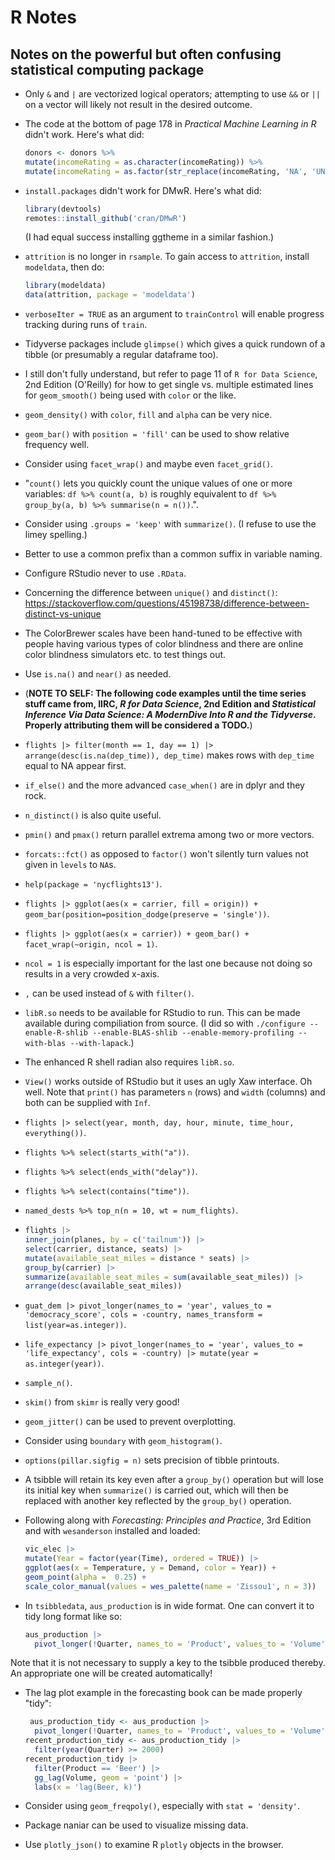 # R Notes
## Notes on the powerful but often confusing statistical computing package

* Only `&` and `|` are vectorized logical operators; attempting to use `&&` or
`||` on a vector will likely not result in the desired outcome.
* The code at the bottom of page 178 in *Practical Machine Learning in R*
didn't work. Here's what did:

  ```r
  donors <- donors %>%
  mutate(incomeRating = as.character(incomeRating)) %>%
  mutate(incomeRating = as.factor(str_replace(incomeRating, 'NA', 'UNK')))
  ```
* `install.packages` didn't work for DMwR. Here's what did:

  ```r
  library(devtools)
  remotes::install_github('cran/DMwR')
  ```
  
  (I had equal success installing ggtheme in a similar fashion.)
* `attrition` is no longer in `rsample`. To gain access to `attrition`,
  install `modeldata`, then do:

  ```r
  library(modeldata)
  data(attrition, package = 'modeldata')
  ```
* `verboseIter = TRUE` as an argument to `trainControl` will enable progress
  tracking during runs of `train`.
* Tidyverse packages include `glimpse()` which gives a quick rundown of a
tibble (or presumably a regular dataframe too).
* I still don't fully understand, but refer to page 11 of `R for Data
Science`, 2nd Edition (O'Reilly) for how to get single vs. multiple
estimated lines for `geom_smooth()` being used with `color` or the like.
* `geom_density()` with `color`, `fill` and `alpha` can be very nice.
* `geom_bar()` with `position = 'fill'` can be used to show relative frequency
well.
* Consider using `facet_wrap()` and maybe even `facet_grid()`.
* "`count()` lets you quickly count the unique values of one or more
variables: `df %>% count(a, b)` is roughly equivalent to
`df %>% group_by(a, b) %>% summarise(n = n())`.".
* Consider using `.groups = 'keep'` with `summarize()`. (I refuse to use the
limey spelling.)
* Better to use a common prefix than a common suffix in variable naming.
* Configure RStudio never to use `.RData`.
* Concerning the difference between `unique()` and `distinct()`: https://stackoverflow.com/questions/45198738/difference-between-distinct-vs-unique
* The ColorBrewer scales have been hand-tuned to be effective with people
having various types of color blindness and there are online color blindness
simulators etc. to test things out.
* Use `is.na()` and `near()` as needed.
* (**NOTE TO SELF: The following code examples until the time series stuff
came from, IIRC, *R for Data Science*, 2nd Edition and
*Statistical Inference Via Data Science: A ModernDive Into R and the
Tidyverse*. Properly attributing them will be considered a TODO.**)
* `flights |> filter(month == 1, day == 1) |> arrange(desc(is.na(dep_time)), dep_time)`
makes rows with `dep_time` equal to NA appear first.
* `if_else()` and the more advanced `case_when()` are in dplyr and they rock.
* `n_distinct()` is also quite useful.
* `pmin()` and `pmax()` return parallel extrema among two or more vectors.
* `forcats::fct()` as opposed to `factor()` won't silently turn values not
given in `levels` to `NA`s.
* `help(package = 'nycflights13')`.
* `flights |> ggplot(aes(x = carrier, fill = origin)) + geom_bar(position=position_dodge(preserve = 'single'))`.
* `flights |> ggplot(aes(x = carrier)) + geom_bar() + facet_wrap(~origin, ncol = 1)`.
* `ncol = 1` is especially important for the last one because not doing so
results in a very crowded x-axis.
* `,` can be used instead of `&` with `filter()`.
* `libR.so` needs to be available for RStudio to run. This can be made
available during compiliation from source. (I did so with
`./configure --enable-R-shlib --enable-BLAS-shlib --enable-memory-profiling --with-blas --with-lapack`.)
* The enhanced R shell radian also requires `libR.so`.
* `View()` works outside of RStudio but it uses an ugly Xaw interface. Oh
well. Note that `print()` has parameters `n` (rows) and `width` (columns) and
both can be supplied with `Inf`.
* `flights |> select(year, month, day, hour, minute, time_hour, everything())`.
* `flights %>% select(starts_with("a"))`.
* `flights %>% select(ends_with("delay"))`.
* `flights %>% select(contains("time"))`.
* `named_dests %>% top_n(n = 10, wt = num_flights)`.
*
  ```r
  flights |>
  inner_join(planes, by = c('tailnum')) |>
  select(carrier, distance, seats) |>
  mutate(available_seat_miles = distance * seats) |>
  group_by(carrier) |>
  summarize(available_seat_miles = sum(available_seat_miles)) |>
  arrange(desc(available_seat_miles))
  ```
* `guat_dem |> pivot_longer(names_to = 'year', values_to = 'democracy_score', cols = -country, names_transform = list(year=as.integer))`.
* `life_expectancy |> pivot_longer(names_to = 'year', values_to = 'life_expectancy', cols = -country) |> mutate(year = as.integer(year))`.
* `sample_n()`.
* `skim()` from `skimr` is really very good!
* `geom_jitter()` can be used to prevent overplotting.
* Consider using `boundary` with `geom_histogram()`.
* `options(pillar.sigfig = n)` sets precision of tibble printouts.
* A tsibble will retain its key even after a `group_by()` operation but will
lose its initial key when `summarize()` is carried out, which will then be
replaced with another key reflected by the `group_by()` operation.
* Following along with *Forecasting: Principles and Practice*, 3rd Edition and
with `wesanderson` installed and loaded:

  ```r
  vic_elec |>
  mutate(Year = factor(year(Time), ordered = TRUE)) |>
  ggplot(aes(x = Temperature, y = Demand, color = Year)) +
  geom_point(alpha =  0.25) +
  scale_color_manual(values = wes_palette(name = 'Zissou1', n = 3))
  ```
* In `tsibbledata`, `aus_production` is in wide format. One can convert it to
tidy long format like so:

  ```r
  aus_production |>
    pivot_longer(!Quarter, names_to = 'Product', values_to = 'Volume')
  ```

Note that it is not necessary to supply a key to the tsibble produced thereby.
An appropriate one will be created automatically!
* The lag plot example in the forecasting book can be made properly "tidy":

  ```r
   aus_production_tidy <- aus_production |>
    pivot_longer(!Quarter, names_to = 'Product', values_to = 'Volume')
  recent_production_tidy <- aus_production_tidy |>
    filter(year(Quarter) >= 2000)
  recent_production_tidy |>
    filter(Product == 'Beer') |>
    gg_lag(Volume, geom = 'point') |>
    labs(x = 'lag(Beer, k)')
  ```
* Consider using `geom_freqpoly()`, especially with `stat = 'density'`.
* Package naniar can be used to visualize missing data.
* Use `plotly_json()` to examine R `plotly` objects in the browser.
